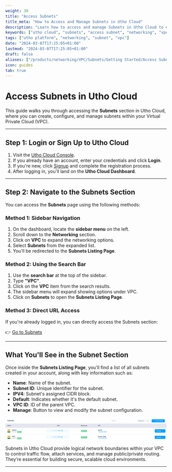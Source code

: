 ```yaml
---
weight: 30
title: "Access Subnets"
title_meta: "How to Access and Manage Subnets in Utho Cloud"
description: "Learn how to access and manage Subnets in Utho Cloud to efficiently organize and isolate network infrastructure within your VPC."
keywords: ["utho cloud", "subnets", "access subnet", "networking", "vpc", "cloud network"]
tags: ["utho platform", "networking", "subnet", "vpc"]
date: "2024-03-07T17:25:05+01:00"
lastmod: "2024-03-07T17:25:05+01:00"
draft: false
aliases: ["/products/networking/VPC/Subnets/Getting Started/Access Subnets"]
icon: guides
tab: true
---
```


# **Access Subnets in Utho Cloud**

This guide walks you through accessing the **Subnets** section in Utho Cloud, where you can create, configure, and manage subnets within your Virtual Private Cloud (VPC).

---

## **Step 1: Login or Sign Up to Utho Cloud**

1. Visit the [Utho Cloud Console](https://console.utho.com/login).
2. If you already have an account, enter your credentials and click **Login**.
3. If you're new, click [Signup](https://console.utho.com/signup) and complete the registration process.
4. After logging in, you'll land on the **Utho Cloud Dashboard**.

---

## **Step 2: Navigate to the Subnets Section**

You can access the **Subnets** page using the following methods:

### **Method 1: Sidebar Navigation**

1. On the dashboard, locate the **sidebar menu** on the left.
2. Scroll down to the **Networking** section.
3. Click on **VPC** to expand the networking options.
4. Select **Subnets** from the expanded list.
5. You’ll be redirected to the **Subnets Listing Page**.

### **Method 2: Using the Search Bar**

1. Use the **search bar** at the top of the sidebar.
2. Type **"VPC"**.
3. Click on the **VPC** item from the search results.
4. The sidebar menu will expand showing options under VPC.
5. Click on **Subnets** to open the **Subnets Listing Page**.

### **Method 3: Direct URL Access**

If you're already logged in, you can directly access the Subnets section:

👉 [Go to Subnets](https://console.utho.com/vpc/subnets)

---

## **What You'll See in the Subnet Section**

Once inside the **Subnets Listing Page**, you'll find a list of all subnets created in your account, along with key information such as:

- **Name**: Name of the subnet.
- **Subnet ID**: Unique identifier for the subnet.
- **IPV4**: Subnet's assigned CIDR block.
- **Default**: Indicates whether it's the default subnet.
- **VPC ID**: ID of the parent VPC.
- **Manage**: Button to view and modify the subnet configuration.

![alt text](image.png)

Subnets in Utho Cloud provide logical network boundaries within your VPC to control traffic flow, attach services, and manage public/private routing. They’re essential for building secure, scalable cloud environments.

---
